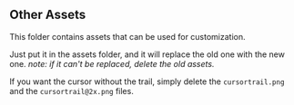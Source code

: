 ## Other Assets
This folder contains assets that can be used for customization.

Just put it in the assets folder, and it will replace the old one with the new one. *note: if it can't be replaced, delete the old assets.*

If you want the cursor without the trail, simply delete the `cursortrail.png` and the `cursortrail@2x.png` files.
